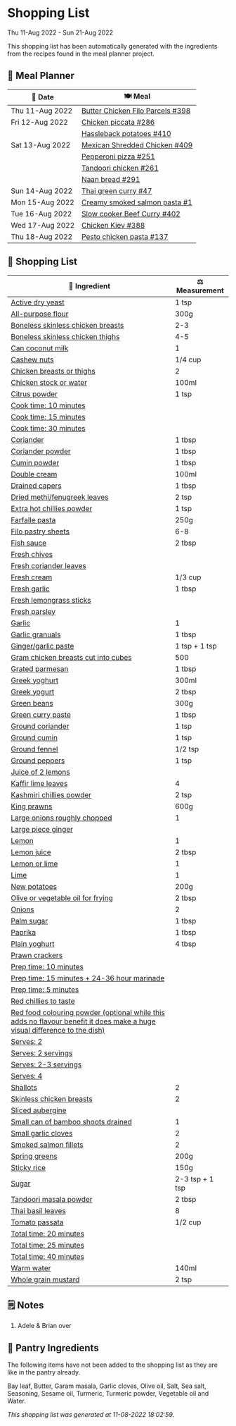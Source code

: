 # Shopping List

Thu 11-Aug 2022 - Sun 21-Aug 2022

This shopping list has been automatically generated with the ingredients from the recipes found in the meal planner project.

## 📅 Meal Planner

|📅 Date| 🍽️ Meal|
|----|----|
|Thu 11-Aug 2022|[Butter Chicken Filo Parcels #398](https://github.com/jcallaghan/The-Cookbook/issues/398)|
|Fri 12-Aug 2022|[Chicken piccata #286](https://github.com/jcallaghan/The-Cookbook/issues/286)|
||[Hassleback potatoes #410](https://github.com/jcallaghan/The-Cookbook/issues/410)|
|Sat 13-Aug 2022|[Mexican Shredded Chicken #409](https://github.com/jcallaghan/The-Cookbook/issues/409)|
||[Pepperoni pizza  #251](https://github.com/jcallaghan/The-Cookbook/issues/251)|
||[Tandoori chicken #261](https://github.com/jcallaghan/The-Cookbook/issues/261)|
||[Naan bread #291](https://github.com/jcallaghan/The-Cookbook/issues/291)|
|Sun 14-Aug 2022|[Thai green curry #47](https://github.com/jcallaghan/The-Cookbook/issues/47)|
|Mon 15-Aug 2022|[Creamy smoked salmon pasta #1](https://github.com/jcallaghan/The-Cookbook/issues/1)|
|Tue 16-Aug 2022|[Slow cooker Beef Curry #402](https://github.com/jcallaghan/The-Cookbook/issues/402)|
|Wed 17-Aug 2022|[Chicken Kiev #388](https://github.com/jcallaghan/The-Cookbook/issues/388)|
|Thu 18-Aug 2022|[Pesto chicken pasta #137](https://github.com/jcallaghan/The-Cookbook/issues/137)|

## 🛒 Shopping List

| 🍌 Ingredient| ⚖️ Measurement|
|----------|-----------|
|[Active dry yeast](https://www.sainsburys.co.uk/gol-ui/SearchResults/Active%20dry%20yeast)|1 tsp|
|[All-purpose flour](https://www.sainsburys.co.uk/gol-ui/SearchResults/All-purpose%20flour)|300g|
|[Boneless skinless chicken breasts](https://www.sainsburys.co.uk/gol-ui/SearchResults/Boneless%20skinless%20chicken%20breasts)|2-3|
|[Boneless skinless chicken thighs](https://www.sainsburys.co.uk/gol-ui/SearchResults/Boneless%20skinless%20chicken%20thighs)|4-5|
|[Can coconut milk](https://www.sainsburys.co.uk/gol-ui/SearchResults/Can%20coconut%20milk)|1|
|[Cashew nuts](https://www.sainsburys.co.uk/gol-ui/SearchResults/Cashew%20nuts)|1/4 cup|
|[Chicken breasts or thighs](https://www.sainsburys.co.uk/gol-ui/SearchResults/Chicken%20breasts%20or%20thighs)|2|
|[Chicken stock or water](https://www.sainsburys.co.uk/gol-ui/SearchResults/Chicken%20stock%20or%20water)|100ml|
|[Citrus powder](https://www.sainsburys.co.uk/gol-ui/SearchResults/Citrus%20powder)|1 tsp|
|[Cook time: 10 minutes](https://www.sainsburys.co.uk/gol-ui/SearchResults/Cook%20time:%2010%20minutes)||
|[Cook time: 15 minutes](https://www.sainsburys.co.uk/gol-ui/SearchResults/Cook%20time:%2015%20minutes)||
|[Cook time: 30 minutes](https://www.sainsburys.co.uk/gol-ui/SearchResults/Cook%20time:%2030%20minutes)||
|[Coriander](https://www.sainsburys.co.uk/gol-ui/SearchResults/Coriander)|1 tbsp|
|[Coriander powder](https://www.sainsburys.co.uk/gol-ui/SearchResults/Coriander%20powder)|1 tbsp|
|[Cumin powder](https://www.sainsburys.co.uk/gol-ui/SearchResults/Cumin%20powder)|1 tbsp|
|[Double cream](https://www.sainsburys.co.uk/gol-ui/SearchResults/Double%20cream)|100ml|
|[Drained capers](https://www.sainsburys.co.uk/gol-ui/SearchResults/Drained%20capers)|1 tbsp|
|[Dried methi/fenugreek leaves](https://www.sainsburys.co.uk/gol-ui/SearchResults/Dried%20methi/fenugreek%20leaves)|2 tsp|
|[Extra hot chillies powder](https://www.sainsburys.co.uk/gol-ui/SearchResults/Extra%20hot%20chillies%20powder)|1 tsp|
|[Farfalle pasta](https://www.sainsburys.co.uk/gol-ui/SearchResults/Farfalle%20pasta)|250g|
|[Filo pastry sheets](https://www.sainsburys.co.uk/gol-ui/SearchResults/Filo%20pastry%20sheets)|6-8|
|[Fish sauce](https://www.sainsburys.co.uk/gol-ui/SearchResults/Fish%20sauce)|2 tbsp|
|[Fresh chives](https://www.sainsburys.co.uk/gol-ui/SearchResults/Fresh%20chives)||
|[Fresh coriander leaves](https://www.sainsburys.co.uk/gol-ui/SearchResults/Fresh%20coriander%20leaves)||
|[Fresh cream](https://www.sainsburys.co.uk/gol-ui/SearchResults/Fresh%20cream)|1/3 cup|
|[Fresh garlic](https://www.sainsburys.co.uk/gol-ui/SearchResults/Fresh%20garlic)|1 tbsp|
|[Fresh lemongrass sticks](https://www.sainsburys.co.uk/gol-ui/SearchResults/Fresh%20lemongrass%20sticks)||
|[Fresh parsley](https://www.sainsburys.co.uk/gol-ui/SearchResults/Fresh%20parsley)||
|[Garlic](https://www.sainsburys.co.uk/gol-ui/SearchResults/Garlic)|1|
|[Garlic granuals](https://www.sainsburys.co.uk/gol-ui/SearchResults/Garlic%20granuals)|1 tbsp|
|[Ginger/garlic paste](https://www.sainsburys.co.uk/gol-ui/SearchResults/Ginger/garlic%20paste)|1 tsp + 1 tsp|
|[Gram chicken breasts cut into cubes](https://www.sainsburys.co.uk/gol-ui/SearchResults/Gram%20chicken%20breasts%20cut%20into%20cubes)|500|
|[Grated parmesan](https://www.sainsburys.co.uk/gol-ui/SearchResults/Grated%20parmesan)|1 tbsp|
|[Greek yoghurt](https://www.sainsburys.co.uk/gol-ui/SearchResults/Greek%20yoghurt)|300ml|
|[Greek yogurt](https://www.sainsburys.co.uk/gol-ui/SearchResults/Greek%20yogurt)|2 tbsp|
|[Green beans](https://www.sainsburys.co.uk/gol-ui/SearchResults/Green%20beans)|300g|
|[Green curry paste](https://www.sainsburys.co.uk/gol-ui/SearchResults/Green%20curry%20paste)|1 tbsp|
|[Ground coriander](https://www.sainsburys.co.uk/gol-ui/SearchResults/Ground%20coriander)|1 tsp|
|[Ground cumin](https://www.sainsburys.co.uk/gol-ui/SearchResults/Ground%20cumin)|1 tsp|
|[Ground fennel](https://www.sainsburys.co.uk/gol-ui/SearchResults/Ground%20fennel)|1/2 tsp|
|[Ground peppers](https://www.sainsburys.co.uk/gol-ui/SearchResults/Ground%20peppers)|1 tsp|
|[Juice of 2 lemons](https://www.sainsburys.co.uk/gol-ui/SearchResults/Juice%20of%202%20lemons)||
|[Kaffir lime leaves](https://www.sainsburys.co.uk/gol-ui/SearchResults/Kaffir%20lime%20leaves)|4|
|[Kashmiri chillies powder](https://www.sainsburys.co.uk/gol-ui/SearchResults/Kashmiri%20chillies%20powder)|2 tsp|
|[King prawns](https://www.sainsburys.co.uk/gol-ui/SearchResults/King%20prawns)|600g|
|[Large onions roughly chopped](https://www.sainsburys.co.uk/gol-ui/SearchResults/Large%20onions%20roughly%20chopped)|1|
|[Large piece ginger](https://www.sainsburys.co.uk/gol-ui/SearchResults/Large%20piece%20ginger)||
|[Lemon](https://www.sainsburys.co.uk/gol-ui/SearchResults/Lemon)|1|
|[Lemon juice](https://www.sainsburys.co.uk/gol-ui/SearchResults/Lemon%20juice)|2 tbsp|
|[Lemon or lime](https://www.sainsburys.co.uk/gol-ui/SearchResults/Lemon%20or%20lime)|1|
|[Lime](https://www.sainsburys.co.uk/gol-ui/SearchResults/Lime)|1|
|[New potatoes](https://www.sainsburys.co.uk/gol-ui/SearchResults/New%20potatoes)|200g|
|[Olive or vegetable oil for frying](https://www.sainsburys.co.uk/gol-ui/SearchResults/Olive%20or%20vegetable%20oil%20for%20frying)|2 tbsp|
|[Onions](https://www.sainsburys.co.uk/gol-ui/SearchResults/Onions)|2|
|[Palm sugar](https://www.sainsburys.co.uk/gol-ui/SearchResults/Palm%20sugar)|1 tbsp|
|[Paprika](https://www.sainsburys.co.uk/gol-ui/SearchResults/Paprika)|1 tbsp|
|[Plain yoghurt](https://www.sainsburys.co.uk/gol-ui/SearchResults/Plain%20yoghurt)|4 tbsp|
|[Prawn crackers](https://www.sainsburys.co.uk/gol-ui/SearchResults/Prawn%20crackers)||
|[Prep time: 10 minutes](https://www.sainsburys.co.uk/gol-ui/SearchResults/Prep%20time:%2010%20minutes)||
|[Prep time: 15 minutes + 24-36 hour marinade](https://www.sainsburys.co.uk/gol-ui/SearchResults/Prep%20time:%2015%20minutes%20+%2024-36%20hour%20marinade)||
|[Prep time: 5 minutes](https://www.sainsburys.co.uk/gol-ui/SearchResults/Prep%20time:%205%20minutes)||
|[Red chillies to taste](https://www.sainsburys.co.uk/gol-ui/SearchResults/Red%20chillies%20to%20taste)||
|[Red food colouring powder (optional while this adds no flavour benefit it does make a huge visual difference to the dish)](https://www.sainsburys.co.uk/gol-ui/SearchResults/Red%20food%20colouring%20powder%20(optional%20while%20this%20adds%20no%20flavour%20benefit%20it%20does%20make%20a%20huge%20visual%20difference%20to%20the%20dish))||
|[Serves: 2](https://www.sainsburys.co.uk/gol-ui/SearchResults/Serves:%202)||
|[Serves: 2 servings](https://www.sainsburys.co.uk/gol-ui/SearchResults/Serves:%202%20servings)||
|[Serves: 2-3 servings](https://www.sainsburys.co.uk/gol-ui/SearchResults/Serves:%202-3%20servings)||
|[Serves: 4](https://www.sainsburys.co.uk/gol-ui/SearchResults/Serves:%204)||
|[Shallots](https://www.sainsburys.co.uk/gol-ui/SearchResults/Shallots)|2|
|[Skinless chicken breasts](https://www.sainsburys.co.uk/gol-ui/SearchResults/Skinless%20chicken%20breasts)|2|
|[Sliced aubergine](https://www.sainsburys.co.uk/gol-ui/SearchResults/Sliced%20aubergine)||
|[Small can of bamboo shoots drained](https://www.sainsburys.co.uk/gol-ui/SearchResults/Small%20can%20of%20bamboo%20shoots%20drained)|1|
|[Small garlic cloves](https://www.sainsburys.co.uk/gol-ui/SearchResults/Small%20garlic%20cloves)|2|
|[Smoked salmon fillets](https://www.sainsburys.co.uk/gol-ui/SearchResults/Smoked%20salmon%20fillets)|2|
|[Spring greens](https://www.sainsburys.co.uk/gol-ui/SearchResults/Spring%20greens)|200g|
|[Sticky rice](https://www.sainsburys.co.uk/gol-ui/SearchResults/Sticky%20rice)|150g|
|[Sugar](https://www.sainsburys.co.uk/gol-ui/SearchResults/Sugar)|2-3 tsp + 1 tsp|
|[Tandoori masala powder](https://www.sainsburys.co.uk/gol-ui/SearchResults/Tandoori%20masala%20powder)|2 tbsp|
|[Thai basil leaves](https://www.sainsburys.co.uk/gol-ui/SearchResults/Thai%20basil%20leaves)|8|
|[Tomato passata](https://www.sainsburys.co.uk/gol-ui/SearchResults/Tomato%20passata)|1/2 cup|
|[Total time: 20 minutes](https://www.sainsburys.co.uk/gol-ui/SearchResults/Total%20time:%2020%20minutes)||
|[Total time: 25 minutes](https://www.sainsburys.co.uk/gol-ui/SearchResults/Total%20time:%2025%20minutes)||
|[Total time: 40 minutes](https://www.sainsburys.co.uk/gol-ui/SearchResults/Total%20time:%2040%20minutes)||
|[Warm water](https://www.sainsburys.co.uk/gol-ui/SearchResults/Warm%20water)|140ml|
|[Whole grain mustard](https://www.sainsburys.co.uk/gol-ui/SearchResults/Whole%20grain%20mustard)|2 tsp|

## 🗒️ Notes

1. Adele & Brian over

## 🏪 Pantry Ingredients

The following items have not been added to the shopping list as they are like in the pantry already.

Bay leaf, Butter, Garam masala, Garlic cloves, Olive oil, Salt, Sea salt, Seasoning, Sesame oil, Turmeric, Turmeric powder, Vegetable oil and Water.


_This shopping list was generated at 11-08-2022 18:02:59._